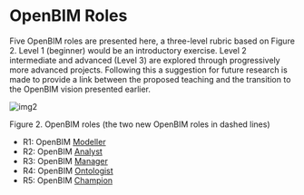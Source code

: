 # OpenBIM Roles
Five OpenBIM roles are presented here, a three-level rubric based on Figure 2. Level 1 (beginner) would be an introductory exercise. Level 2 intermediate and advanced (Level 3) are explored through progressively more advanced projects. Following this a suggestion for future research is made to provide a link between the proposed teaching and the transition to the OpenBIM vision presented earlier.

![img2](https://timmcginley.github.io/41934/img/roles.png)

Figure 2. OpenBIM roles (the two new OpenBIM roles in dashed lines)

* R1: OpenBIM [Modeller](https://timmcginley.github.io/41934/Roles/Modeller)
* R2: OpenBIM [Analyst](Roles/Analyst)
* R3: OpenBIM [Manager](Roles/Manager)
* R4: OpenBIM [Ontologist](Roles/Ontologist)
* R5: OpenBIM [Champion](Roles/Champion)
